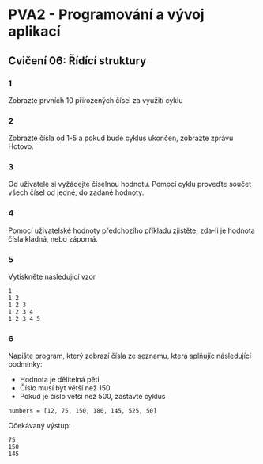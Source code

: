 # PVA2 - Programování a vývoj aplikací
## Cvičení 06: Řídící struktury

### 1
Zobrazte prvních 10 přirozených čísel za využití cyklu

### 2
Zobrazte čísla od 1-5 a pokud bude cyklus ukončen, zobrazte zprávu Hotovo.


### 3
Od uživatele si vyžádejte číselnou hodnotu. Pomocí cyklu proveďte součet všech čísel od jedné, do zadané hodnoty.

### 4
Pomocí uživatelské hodnoty předchozího příkladu zjistěte, zda-li je hodnota čísla kladná, nebo záporná. 

### 5
Vytiskněte následující vzor
```
1 
1 2 
1 2 3 
1 2 3 4 
1 2 3 4 5
```

### 6
Napište program, který zobrazí čísla ze seznamu, která splňujíc následující podmínky:
* Hodnota je dělitelná pěti
* Číslo musí být větší než 150
* Pokud je číslo větší než 500, zastavte cyklus

`numbers = [12, 75, 150, 180, 145, 525, 50]`

Očekávaný výstup:
```
75
150
145
```
